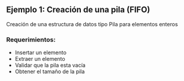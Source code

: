 ## Ejemplo 1: Creación de una pila (FIFO)

Creación de una estructura de datos tipo Pila para elementos enteros

### Requerimientos:

* Insertar un elemento
* Extraer un elemento
* Validar que la pila esta vacía
* Obtener el tamaño de la pila

